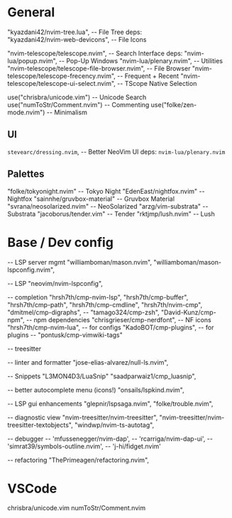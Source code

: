 # General

"kyazdani42/nvim-tree.lua", -- File Tree
deps:  
  "kyazdani42/nvim-web-devicons", -- File Icons

"nvim-telescope/telescope.nvim", -- Search Interface
deps:
  "nvim-lua/popup.nvim", -- Pop-Up Windows
  "nvim-lua/plenary.nvim", -- Utilities
  "nvim-telescope/telescope-file-browser.nvim", -- File Browser
  "nvim-telescope/telescope-frecency.nvim", -- Frequent + Recent
  "nvim-telescope/telescope-ui-select.nvim", -- TScope Native Selection

use("chrisbra/unicode.vim") -- Unicode Search
use("numToStr/Comment.nvim") -- Commenting
use("folke/zen-mode.nvim") -- Minimalism

## UI

`stevearc/dressing.nvim`, -- Better NeoVim UI
deps: 
  `nvim-lua/plenary.nvim`
  
## Palettes

"folke/tokyonight.nvim" -- Tokyo Night
"EdenEast/nightfox.nvim" -- Nightfox
"sainnhe/gruvbox-material" -- Gruvbox Material
"svrana/neosolarized.nvim" -- NeoSolarized
"arzg/vim-substrata" -- Substrata
"jacoborus/tender.vim" -- Tender
"rktjmp/lush.nvim" -- Lush

# Base / Dev config

-- LSP server mgmt
"williamboman/mason.nvim",
"williamboman/mason-lspconfig.nvim",

-- LSP
"neovim/nvim-lspconfig",

-- completion
"hrsh7th/cmp-nvim-lsp",
"hrsh7th/cmp-buffer",
"hrsh7th/cmp-path",
"hrsh7th/cmp-cmdline",
"hrsh7th/nvim-cmp",
"dmitmel/cmp-digraphs",
-- "tamago324/cmp-zsh",
"David-Kunz/cmp-npm", -- npm dependencies
"chrisgrieser/cmp-nerdfont", -- NF icons
"hrsh7th/cmp-nvim-lua", -- for configs
"KadoBOT/cmp-plugins", -- for plugins
-- "pontusk/cmp-vimwiki-tags"

-- treesitter

-- linter and formatter
"jose-elias-alvarez/null-ls.nvim",

-- Snippets
"L3MON4D3/LuaSnip"
"saadparwaiz1/cmp_luasnip",

-- better autocomplete menu (icons!)
"onsails/lspkind.nvim",

-- LSP gui enhancements
"glepnir/lspsaga.nvim",
"folke/trouble.nvim",

-- diagnostic view
"nvim-treesitter/nvim-treesitter",
"nvim-treesitter/nvim-treesitter-textobjects",
"windwp/nvim-ts-autotag",

-- debugger
-- 'mfussenegger/nvim-dap',
-- 'rcarriga/nvim-dap-ui',
-- 'simrat39/symbols-outline.nvim',
-- 'j-hi/fidget.nvim'

-- refactoring
"ThePrimeagen/refactoring.nvim",

# VSCode

chrisbra/unicode.vim
numToStr/Comment.nvim

